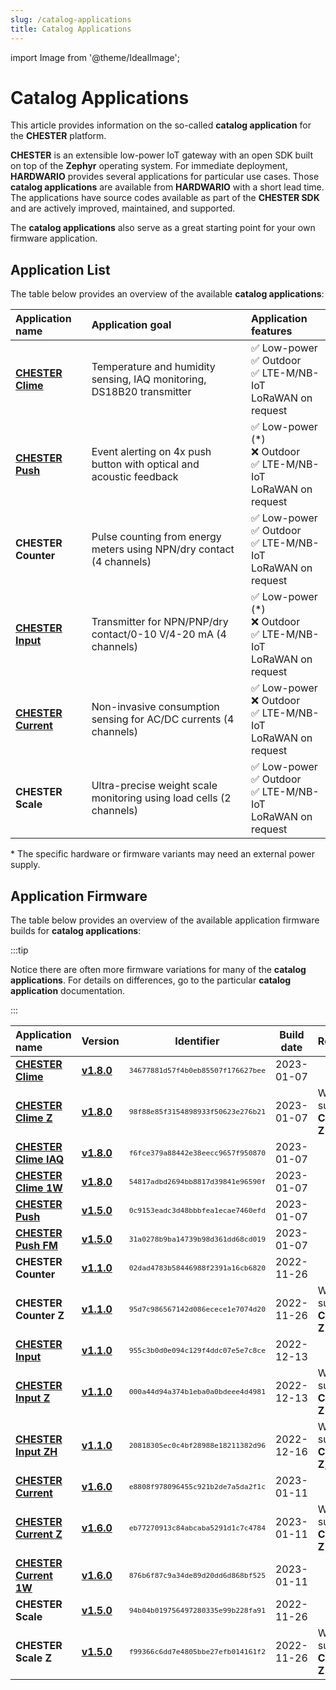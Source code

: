 ```yaml
---
slug: /catalog-applications
title: Catalog Applications
---
```

import Image from '@theme/IdealImage';

# Catalog Applications

This article provides information on the so-called **catalog application** for the **CHESTER** platform.

**CHESTER** is an extensible low-power IoT gateway with an open SDK built on top of the **Zephyr** operating system. For immediate deployment, **HARDWARIO** provides several applications for particular use cases. Those **catalog applications** are available from **HARDWARIO** with a short lead time. The applications have source codes available as part of the **CHESTER SDK** and are actively improved, maintained, and supported.

The **catalog applications** also serve as a great starting point for your own firmware application.

## Application List

The table below provides an overview of the available **catalog applications**:

| Application name                            | Application goal                                                      | Application features                                                       |
| :------------------------------------------ | :-------------------------------------------------------------------- | :------------------------------------------------------------------------- |
| [**CHESTER Clime**](./chester-clime.md)     | Temperature and humidity sensing, IAQ monitoring, DS18B20 transmitter | ✅ Low-power <br />✅ Outdoor<br />✅ LTE-M/NB-IoT<br />LoRaWAN on request    |
| [**CHESTER Push**](./chester-push.md)       | Event alerting on 4x push button with optical and acoustic feedback   | ✅ Low-power (*)<br />❌ Outdoor<br />✅ LTE-M/NB-IoT<br />LoRaWAN on request |
| **CHESTER Counter**                         | Pulse counting from energy meters using NPN/dry contact (4 channels)  | ✅ Low-power <br />✅ Outdoor<br />✅ LTE-M/NB-IoT<br />LoRaWAN on request    |
| [**CHESTER Input**](./chester-input.md)     | Transmitter for NPN/PNP/dry contact/0-10 V/4-20 mA (4 channels)       | ✅ Low-power (*)<br />❌ Outdoor<br />✅ LTE-M/NB-IoT<br />LoRaWAN on request |
| [**CHESTER Current**](./chester-current.md) | Non-invasive consumption sensing for AC/DC currents (4 channels)      | ✅ Low-power <br />❌ Outdoor<br />✅ LTE-M/NB-IoT<br />LoRaWAN on request    |
| **CHESTER Scale**                           | Ultra-precise weight scale monitoring using load cells (2 channels)   | ✅ Low-power <br />✅ Outdoor<br />✅ LTE-M/NB-IoT<br />LoRaWAN on request    |

\* The specific hardware or firmware variants may need an external power supply.

## Application Firmware

The table below provides an overview of the available application firmware builds for **catalog applications**:

:::tip

Notice there are often more firmware variations for many of the **catalog applications**. For details on differences, go to the particular **catalog application** documentation.

:::

| Application name                                                | Version                                                                               |                    Identifier                     | Build date | Remark                                 |
| :-------------------------------------------------------------- | :------------------------------------------------------------------------------------ | :-----------------------------------------------: | :--------: | :------------------------------------- |
| [**CHESTER Clime**](chester-clime.md#chester-clime)             | [**v1.8.0**](https://firmware.hardwario.com/chester/34677881d57f4b0eb85507f176627bee) | <small>`34677881d57f4b0eb85507f176627bee`</small> | 2023-01-07 |                                        |
| [**CHESTER Clime Z**](chester-clime.md#chester-clime-z)         | [**v1.8.0**](https://firmware.hardwario.com/chester/98f88e85f3154898933f50623e276b21) | <small>`98f88e85f3154898933f50623e276b21`</small> | 2023-01-07 | With support for **CHESTER-Z**         |
| [**CHESTER Clime IAQ**](chester-clime.md#chester-clime-iaq)     | [**v1.8.0**](https://firmware.hardwario.com/chester/f6fce379a88442e38eecc9657f950870) | <small>`f6fce379a88442e38eecc9657f950870`</small> | 2023-01-07 |                                        |
| [**CHESTER Clime 1W**](chester-clime.md#chester-clime-1w)       | [**v1.8.0**](https://firmware.hardwario.com/chester/54817adbd2694bb8817d39841e96590f) | <small>`54817adbd2694bb8817d39841e96590f`</small> | 2023-01-07 |                                        |
| [**CHESTER Push**](chester-push.md#hardware-description)        | [**v1.5.0**](https://firmware.hardwario.com/chester/0c9153eadc3d48bbbfea1ecae7460efd) | <small>`0c9153eadc3d48bbbfea1ecae7460efd`</small> | 2023-01-07 |                                        |
| [**CHESTER Push FM**](chester-push.md#hardware-description)     | [**v1.5.0**](https://firmware.hardwario.com/chester/31a0278b9ba14739b98d361dd68cd019) | <small>`31a0278b9ba14739b98d361dd68cd019`</small> | 2023-01-07 |                                        |
| **CHESTER Counter**                                             | [**v1.1.0**](https://firmware.hardwario.com/chester/02dad4783b58446988f2391a16cb6820) | <small>`02dad4783b58446988f2391a16cb6820`</small> | 2022-11-26 |                                        |
| **CHESTER Counter Z**                                           | [**v1.1.0**](https://firmware.hardwario.com/chester/95d7c986567142d086ecece1e7074d20) | <small>`95d7c986567142d086ecece1e7074d20`</small> | 2022-11-26 | With support for **CHESTER-Z**         |
| [**CHESTER Input**](chester-input.md#chester-input-1)           | [**v1.1.0**](https://firmware.hardwario.com/chester/955c3b0d0e094c129f4ddc07e5e7c8ce) | <small>`955c3b0d0e094c129f4ddc07e5e7c8ce`</small> | 2022-12-13 |                                        |
| [**CHESTER Input Z**](chester-input.md#chester-input-z)         | [**v1.1.0**](https://firmware.hardwario.com/chester/000a44d94a374b1eba0a0bdeee4d4981) | <small>`000a44d94a374b1eba0a0bdeee4d4981`</small> | 2022-12-13 | With support for **CHESTER-Z**         |
| [**CHESTER Input ZH**](chester-input.md#chester-input-zh)       | [**v1.1.0**](https://firmware.hardwario.com/chester/20818305ec0c4bf28988e18211382d96) | <small>`20818305ec0c4bf28988e18211382d96`</small> | 2022-12-16 | With support for **CHESTER-Z**, **S2** |
| [**CHESTER Current**](chester-current.md#chester-current-1)     | [**v1.6.0**](https://firmware.hardwario.com/chester/e8808f978096455c921b2de7a5da2f1c) | <small>`e8808f978096455c921b2de7a5da2f1c`</small> | 2023-01-11 |                                        |
| [**CHESTER Current Z**](chester-current.md#chester-current-z)   | [**v1.6.0**](https://firmware.hardwario.com/chester/eb77270913c84abcaba5291d1c7c4784) | <small>`eb77270913c84abcaba5291d1c7c4784`</small> | 2023-01-11 | With support for **CHESTER-Z**         |
| [**CHESTER Current 1W**](chester-current.md#chester-current-1w) | [**v1.6.0**](https://firmware.hardwario.com/chester/876b6f87c9a34de89d20dd6d868bf525) | <small>`876b6f87c9a34de89d20dd6d868bf525`</small> | 2023-01-11 |                                        |
| **CHESTER Scale**                                               | [**v1.5.0**](https://firmware.hardwario.com/chester/94b04b019756497280335e99b228fa91) | <small>`94b04b019756497280335e99b228fa91`</small> | 2022-11-26 |                                        |
| **CHESTER Scale Z**                                             | [**v1.5.0**](https://firmware.hardwario.com/chester/f99366c6dd7e4805bbe27efb014161f2) | <small>`f99366c6dd7e4805bbe27efb014161f2`</small> | 2022-11-26 | With support for **CHESTER-Z**         |
